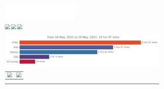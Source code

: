 
<img src=images/header.svg alt="Hi there! How are you doing?"/>

[![](https://img.shields.io/badge/saritasingh-%23181717?style=flat-square&logo=linkedin&logoColor=0077b5)](https://www.linkedin.com/in/s-sarita)
[![](https://img.shields.io/badge/-@_singhsarita-%231DA1F2?style=flat-square&logo=twitter&logoColor=ffffff)](https://twitter.com/_singhsarita?s=09)
[![](https://img.shields.io/badge/-@itssingh-%23181717?style=flat-square&logo=github)](https://github.com/itssingh)

<p align="center">
<img src=images/stat.svg alt="image"/>
</p>

<table><tr><td><img src="https://github-readme-stats.vercel.app/api?username=itssingh&show_icons=true&theme=gotham" /></td><td><img src="http://github-readme-streak-stats.herokuapp.com?user=itssingh&theme=gotham"/></td></tr></table>

<hr>

